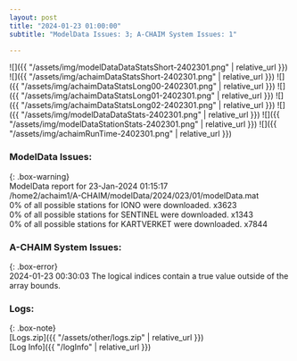 ```yaml
---
layout: post
title: "2024-01-23 01:00:00"
subtitle: "ModelData Issues: 3; A-CHAIM System Issues: 1"

---
```


![]({{ "/assets/img/modelDataDataStatsShort-2402301.png" | relative_url }})
![]({{ "/assets/img/achaimDataStatsShort-2402301.png" | relative_url }})
![]({{ "/assets/img/achaimDataStatsLong00-2402301.png" | relative_url }})
![]({{ "/assets/img/achaimDataStatsLong01-2402301.png" | relative_url }})
![]({{ "/assets/img/achaimDataStatsLong02-2402301.png" | relative_url }})
![]({{ "/assets/img/modelDataDataStats-2402301.png" | relative_url }})
![]({{ "/assets/img/modelDataStationStats-2402301.png" | relative_url }})
![]({{ "/assets/img/achaimRunTime-2402301.png" | relative_url }})


### ModelData Issues:  
  
{: .box-warning}  
 ModelData report for 23-Jan-2024 01:15:17   
 /home2/achaim1/A-CHAIM/modelData/2024/023/01/modelData.mat   
 0% of all possible stations for IONO were downloaded. x3623   
 0% of all possible stations for SENTINEL were downloaded. x1343   
 0% of all possible stations for KARTVERKET were downloaded. x7844   
  
### A-CHAIM System Issues:  
  
{: .box-error}  
2024-01-23 00:30:03 The logical indices contain a true value outside of the array bounds.  

### Logs:  
  
{: .box-note}  
[Logs.zip]({{ "/assets/other/logs.zip" | relative_url }})  
[Log Info]({{ "/logInfo" | relative_url }})  
